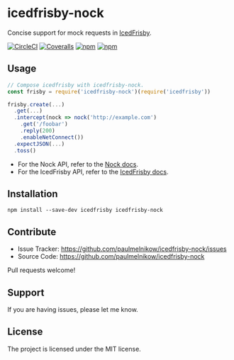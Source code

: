 icedfrisby-nock
===============

Concise support for mock requests in [IcedFrisby][].


[![CircleCI](https://img.shields.io/circleci/project/github/paulmelnikow/icedfrisby-nock.svg)]()
[![Coveralls](https://img.shields.io/coveralls/paulmelnikow/icedfrisby-nock.svg)]()
[![npm](https://img.shields.io/npm/v/icedfrisby-nock.svg)]()
[![npm](https://img.shields.io/npm/l/icedfrisby-nock.svg)]()


[IcedFrisby]: https://github.com/MarkHerhold/IcedFrisby/


Usage
-----

```js
// Compose icedfrisby with icedfrisby-nock.
const frisby = require('icedfrisby-nock')(require('icedfrisby'))

frisby.create(...)
  .get(...)
  .intercept(nock => nock('http://example.com')
    .get('/foobar')
    .reply(200)
    .enableNetConnect())
  .expectJSON(...)
  .toss()
```

- For the Nock API, refer to the [Nock docs][].
- For the IcedFrisby API, refer to the [IcedFrisby docs][].

[Nock docs]: https://github.com/node-nock/nock#use
[IcedFrisby docs]: https://github.com/MarkHerhold/IcedFrisby/blob/master/API.md


Installation
------------

```
npm install --save-dev icedfrisby icedfrisby-nock
```


Contribute
----------

- Issue Tracker: https://github.com/paulmelnikow/icedfrisby-nock/issues
- Source Code: https://github.com/paulmelnikow/icedfrisby-nock

Pull requests welcome!


Support
-------

If you are having issues, please let me know.


License
-------

The project is licensed under the MIT license.
